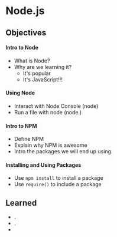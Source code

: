 # Node.js

## Objectives

#### Intro to Node
- What is Node?
- Why are we learning it?
  - It's popular
  - It's JavaScript!!!

#### Using Node
- Interact with Node Console (node)
- Run a file with node (node <filename>)

#### Intro to NPM
- Define NPM
- Explain why NPM is awesome
- Intro the packages we will end up using

#### Installing and Using Packages
- Use `npm install` to install a package
- Use `require()` to include a package


## Learned
- .
- .
- 